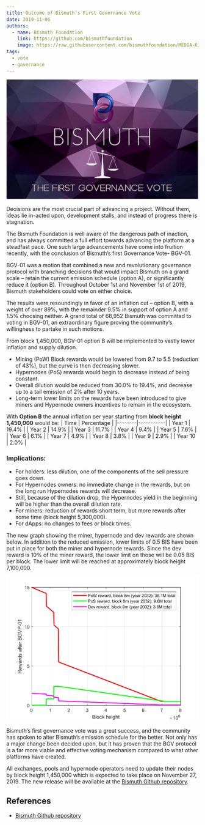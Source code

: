 ```yaml
---
title: Outcome of Bismuth’s First Governance Vote
date: 2019-11-06
authors:
  - name: Bismuth Foundation
    link: https://github.com/bismuthfoundation
    image: https://raw.githubusercontent.com/bismuthfoundation/MEDIA-KIT/refs/heads/master/Logo_v2/bis300px.png
tags:
  - vote
  - governance
---
```

![](/images/2019-11-06-governance-vote.jpg)

Decisions are the most crucial part of advancing a project. Without them, ideas lie in-acted upon, development stalls, and instead of progress there is stagnation.
<!--more-->
The Bismuth Foundation is well aware of the dangerous path of inaction, and has always committed a full effort towards advancing the platform at a steadfast pace. One such large advancements have come into fruition recently, with the conclusion of Bismuth’s first Governance Vote- BGV-01.

BGV-01 was a motion that combined a new and revolutionary governance protocol with branching decisions that would impact Bismuth on a grand scale – retain the current emission schedule (option A), or significantly reduce it (option B). Throughout October 1st and November 1st of 2019, Bismuth stakeholders could vote on either choice.

The results were resoundingly in favor of an inflation cut – option B, with a weight of over 89%, with the remainder 9.5% in support of option A and 1.5% choosing neither. A grand total of 68,952 Bismuth was committed to voting in BGV-01, an extraordinary figure proving the community’s willingness to partake in such motions.

From block 1,450,000, BGV-01 option B will be implemented to vastly lower inflation and supply dilution.

- Mining (PoW) Block rewards would be lowered from 9.7 to 5.5 (reduction of 43%), but the curve is then decreasing slower.
- Hypernodes (PoS) rewards would begin to decrease instead of being constant.
- Overall dilution would be reduced from 30.0% to 19.4%, and decrease up to a tail emission of 2% after 10 years.
- Long-term lower limits on the rewards have been introduced to give miners and Hypernode owners incentives to remain in the ecosystem.

With **Option B** the annual inflation per year starting from **block height 1,450,000** would be:
| Time   | Percentage |
|--------|-----------|
| Year 1  | 19.4%     |
| Year 2  | 14.9%     |
| Year 3  | 11.7%     |
| Year 4  |  9.4%     |
| Year 5  |  7.6%     |
| Year 6  |  6.1%     |
| Year 7  |  4.9%     |
| Year 8  |  3.8%     |
| Year 9  |  2.9%     |
| Year 10 |  2.0%     |

### Implications:

- For holders: less dilution, one of the components of the sell pressure goes down.
- For Hypernodes owners: no immediate change in the rewards, but on the long run Hypernodes rewards will decrease.
- Still, because of the dilution drop, the Hypernodes yield in the beginning will be higher than the overall dilution rate.
- For miners: reduction of rewards short term, but more rewards after some time (block height 5,300,000).
- For dApps: no changes to fees or block times.

The new graph showing the miner, hypernode and dev rewards are shown below. In addition to the reduced emission, lower limits of 0.5 BIS have been put in place for both the miner and hypernode rewards. Since the dev reward is 10% of the miner reward, the lower limit on those will be 0.05 BIS per block. The lower limit will be reached at approximately block height 7,100,000.

![](/images/2019-11-06-first-governance-vote.png)

Bismuth’s first governance vote was a great success, and the community has spoken to alter Bismuth’s emission schedule for the better. Not only has a major change been decided upon, but it has proven that the BGV protocol is a far more viable and effective voting mechanism compared to what other platforms have created.

All exchanges, pools and hypernode operators need to update their nodes by block height 1,450,000 which is expected to take place on November 27, 2019. The new release will be available at the [Bismuth Github repository](https://github.com/bismuthfoundation/Bismuth/releases).
## References

- [Bismuth Github repository](https://github.com/bismuthfoundation/Bismuth/releases)

